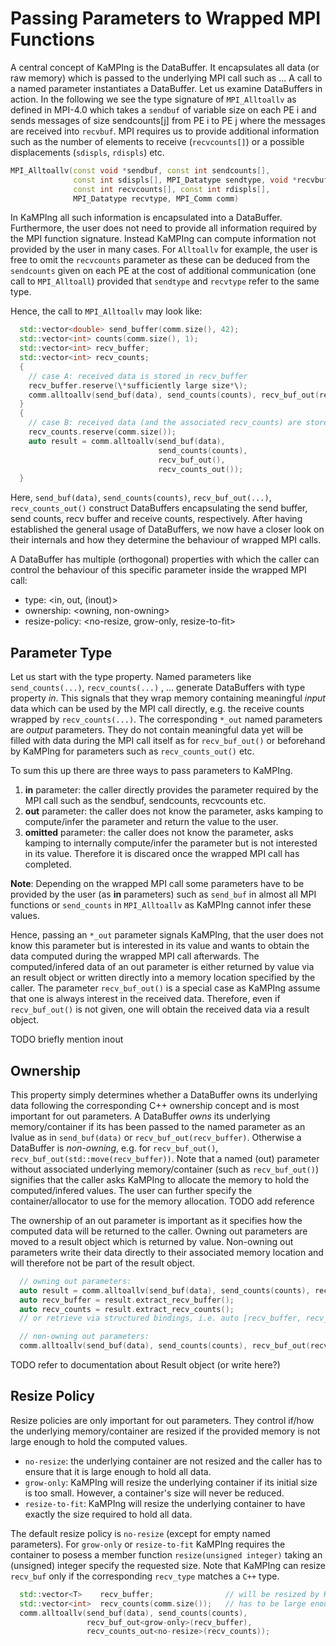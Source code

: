 # Passing Parameters to Wrapped MPI Functions

A central concept of KaMPIng is the DataBuffer. It encapsulates all data (or raw memory) which is passed to the underlying MPI call such as ...
A call to a named parameter instantiates a DataBuffer.
Let us examine DataBuffers in action. In the following we see the type signature of `MPI_Alltoallv` as defined in MPI-4.0 which takes a `sendbuf` of variable
size on each PE i and sends messages of size sendcounts[j] from PE i to PE j where the messages are received into `recvbuf`.
MPI requires us to provide additional information such as the number of elements to receive (`recvcounts[]`) or a possible displacements (`sdispls`, `rdispls`) etc.
```cpp
MPI_Alltoallv(const void *sendbuf, const int sendcounts[],
              const int sdispls[], MPI_Datatype sendtype, void *recvbuf,
              const int recvcounts[], const int rdispls[],
              MPI_Datatype recvtype, MPI_Comm comm)
```

In KaMPIng all such information is encapsulated into a DataBuffer. Furthermore, the user does not need to provide all information required by the MPI function signature.
Instead KaMPIng can compute information not provided by the user in many cases. For `Alltoallv` for example, the user is free to omit the `recvcounts` parameter as these can be deduced from the `sendcounts` given on each PE at the cost of additional communication (one call to `MPI_Alltoall`) provided that `sendtype` and `recvtype` refer to the same type.

Hence, the call to `MPI_Alltoallv` may look like:
```cpp
  std::vector<double> send_buffer(comm.size(), 42);
  std::vector<int> counts(comm.size(), 1);
  std::vector<int> recv_buffer;
  std::vector<int> recv_counts;
  {
    // case A: received data is stored in recv_buffer
    recv_buffer.reserve(\*sufficiently large size*\);
    comm.alltoallv(send_buf(data), send_counts(counts), recv_buf_out(recv_buffer), recv_counts_out();
  }
  {
    // case B: received data (and the associated recv_counts) are stored in a std::tuple like result object and be retrieved from there.
    recv_counts.reserve(comm.size());
    auto result = comm.alltoallv(send_buf(data),
                                 send_counts(counts),
                                 recv_buf_out(),
                                 recv_counts_out());
  }
```

Here, `send_buf(data)`, `send_counts(counts)`, `recv_buf_out(...)`, `recv_counts_out()` construct DataBuffers encapsulating the send buffer, send counts, recv buffer and receive counts, respectively.
After having established the general usage of DataBuffers, we now have a closer look on their internals and how they determine the behaviour of wrapped MPI calls.

A DataBuffer has multiple (orthogonal) properties with which the caller can control the behaviour of this specific parameter inside the wrapped MPI call:
- type: <in, out, (inout)>
- ownership: <owning, non-owning>
- resize-policy: <no-resize, grow-only, resize-to-fit>

## Parameter Type

Let us start with the type property. Named parameters like `send_counts(...)`, `recv_counts(...)` , ... generate DataBuffers with type property *in*.
This signals that they wrap memory containing meaningful *input* data which can be used by the MPI call directly, e.g. the receive counts wrapped by `recv_counts(...)`.
The corresponding `*_out` named parameters are *output* parameters.
They do not contain meaningful data yet will be filled with data during the MPI call itself as for `recv_buf_out()` or beforehand by KaMPIng for parameters such as `recv_counts_out()` etc.

To sum this up there are three ways to pass parameters to KaMPIng.
1. **in** parameter: the caller directly provides the parameter required by the MPI call such as the sendbuf, sendcounts, recvcounts etc.
2. **out** parameter: the caller does not know the parameter, asks kamping to compute/infer the parameter and return the value to the user.
3. **omitted** parameter: the caller does not know the parameter, asks kamping to internally compute/infer the parameter but is not interested in its value. Therefore it is discared once the wrapped MPI call has completed.

**Note**: Depending on the wrapped MPI call some parameters have to be provided by the user (as **in** parameters) such as `send_buf` in almost all MPI functions or `send_counts` in `MPI_Alltoallv` as KaMPIng cannot infer these values.

Hence, passing an `*_out` parameter signals KaMPIng, that the user does not know this parameter but is interested in its value and wants to obtain the data computed during the wrapped MPI call afterwards.
The computed/infered data of an out parameter is either returned by value via an result object or written directly into a memory location specified by the caller.
The parameter `recv_buf_out()` is a special case as KaMPIng assume that one is always interest in the received data.
Therefore, even if `recv_buf_out()` is not given, one will obtain the received data via a result object.

TODO briefly mention inout

## Ownership
This property simply determines whether a DataBuffer owns its underlying data following the corresponding C++ ownership concept and is most important for out parameters.
A DataBuffer *owns* its underlying memory/container if its has been passed to the named parameter as an lvalue as in `send_buf(data)` or `recv_buf_out(recv_buffer)`.
Otherwise a DataBuffer is *non-owning*, e.g. for `recv_buf_out()`, `recv_buf_out(std::move(recv_buffer))`.
Note that a named (out) parameter without associated underlying memory/container (such as `recv_buf_out()`) signifies that the caller asks KaMPIng to allocate the memory to hold the computed/infered values.
The user can further specify the container/allocator to use for the memory allocation. TODO add reference

The ownership of an out parameter is important as it specifies how the computed data will be returned to the caller.
Owning out parameters are moved to a result object which is returned by value.
Non-owning out parameters write their data directly to their associated memory location and will therefore not be part of the result object.

```cpp
  // owning out parameters:
  auto result = comm.alltoallv(send_buf(data), send_counts(counts), recv_buf_out(), recv_counts_out());
  auto recv_buffer = result.extract_recv_buffer();
  auto recv_counts = result.extract_recv_counts();
  // or retrieve via structured bindings, i.e. auto [recv_buffer, recv_counts ] = comm.alltoallv(...);

  // non-owning out parameters:
  comm.alltoallv(send_buf(data), send_counts(counts), recv_buf_out(recv_buffer), recv_counts_out(recv_counts));
```

TODO refer to documentation about Result object (or write here?)

## Resize Policy
Resize policies are only important for out parameters. They control if/how the underlying memory/container are resized if the provided memory is not large enough to hold the computed values.
- `no-resize`: the underlying container are not resized and the caller has to ensure that it is large enough to hold all data.
- `grow-only`: KaMPIng will resize the underlying container if its initial size is too small. However, a container's size will never be reduced.
- `resize-to-fit`: KaMPIng will resize the underlying container to have exactly the size required to hold all data.

The default resize policy is `no-resize` (except for empty named parameters).
For `grow-only` or `resize-to-fit` KaMPIng requires the container to posess a member function `resize(unsigned integer)` taking an (unsigned) integer specify the requested size.
Note that KaMPIng can resize `recv_buf` only if the corresponding `recv_type` matches a `C++` type.

```cpp
  std::vector<T>    recv_buffer;                // will be resized by KaMPIng
  std::vector<int>  recv_counts(comm.size());   // has to be large enough to hold all recv counts
  comm.alltoallv(send_buf(data), send_counts(counts),
                 recv_buf_out<grow-only>(recv_buffer),
                 recv_counts_out<no-resize>(recv_counts));
```


